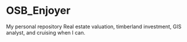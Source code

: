 # OSB_Enjoyer
My personal repository
Real estate valuation, timberland investment, GIS analyst, and cruising when I can.

